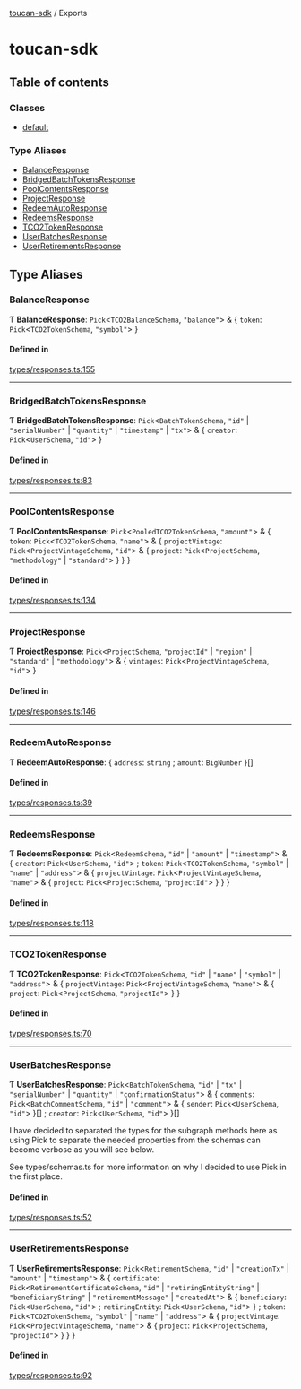 [toucan-sdk](README.md) / Exports

# toucan-sdk

## Table of contents

### Classes

- [default](classes/default.md)

### Type Aliases

- [BalanceResponse](modules.md#balanceresponse)
- [BridgedBatchTokensResponse](modules.md#bridgedbatchtokensresponse)
- [PoolContentsResponse](modules.md#poolcontentsresponse)
- [ProjectResponse](modules.md#projectresponse)
- [RedeemAutoResponse](modules.md#redeemautoresponse)
- [RedeemsResponse](modules.md#redeemsresponse)
- [TCO2TokenResponse](modules.md#tco2tokenresponse)
- [UserBatchesResponse](modules.md#userbatchesresponse)
- [UserRetirementsResponse](modules.md#userretirementsresponse)

## Type Aliases

### BalanceResponse

Ƭ **BalanceResponse**: `Pick`<`TCO2BalanceSchema`, ``"balance"``\> & { `token`: `Pick`<`TCO2TokenSchema`, ``"symbol"``\>  }

#### Defined in

[types/responses.ts:155](https://github.com/0xmichalis/toucan-sdk/blob/1488e66/src/types/responses.ts#L155)

___

### BridgedBatchTokensResponse

Ƭ **BridgedBatchTokensResponse**: `Pick`<`BatchTokenSchema`, ``"id"`` \| ``"serialNumber"`` \| ``"quantity"`` \| ``"timestamp"`` \| ``"tx"``\> & { `creator`: `Pick`<`UserSchema`, ``"id"``\>  }

#### Defined in

[types/responses.ts:83](https://github.com/0xmichalis/toucan-sdk/blob/1488e66/src/types/responses.ts#L83)

___

### PoolContentsResponse

Ƭ **PoolContentsResponse**: `Pick`<`PooledTCO2TokenSchema`, ``"amount"``\> & { `token`: `Pick`<`TCO2TokenSchema`, ``"name"``\> & { `projectVintage`: `Pick`<`ProjectVintageSchema`, ``"id"``\> & { `project`: `Pick`<`ProjectSchema`, ``"methodology"`` \| ``"standard"``\>  }  }  }

#### Defined in

[types/responses.ts:134](https://github.com/0xmichalis/toucan-sdk/blob/1488e66/src/types/responses.ts#L134)

___

### ProjectResponse

Ƭ **ProjectResponse**: `Pick`<`ProjectSchema`, ``"projectId"`` \| ``"region"`` \| ``"standard"`` \| ``"methodology"``\> & { `vintages`: `Pick`<`ProjectVintageSchema`, ``"id"``\>  }

#### Defined in

[types/responses.ts:146](https://github.com/0xmichalis/toucan-sdk/blob/1488e66/src/types/responses.ts#L146)

___

### RedeemAutoResponse

Ƭ **RedeemAutoResponse**: { `address`: `string` ; `amount`: `BigNumber`  }[]

#### Defined in

[types/responses.ts:39](https://github.com/0xmichalis/toucan-sdk/blob/1488e66/src/types/responses.ts#L39)

___

### RedeemsResponse

Ƭ **RedeemsResponse**: `Pick`<`RedeemSchema`, ``"id"`` \| ``"amount"`` \| ``"timestamp"``\> & { `creator`: `Pick`<`UserSchema`, ``"id"``\> ; `token`: `Pick`<`TCO2TokenSchema`, ``"symbol"`` \| ``"name"`` \| ``"address"``\> & { `projectVintage`: `Pick`<`ProjectVintageSchema`, ``"name"``\> & { `project`: `Pick`<`ProjectSchema`, ``"projectId"``\>  }  }  }

#### Defined in

[types/responses.ts:118](https://github.com/0xmichalis/toucan-sdk/blob/1488e66/src/types/responses.ts#L118)

___

### TCO2TokenResponse

Ƭ **TCO2TokenResponse**: `Pick`<`TCO2TokenSchema`, ``"id"`` \| ``"name"`` \| ``"symbol"`` \| ``"address"``\> & { `projectVintage`: `Pick`<`ProjectVintageSchema`, ``"name"``\> & { `project`: `Pick`<`ProjectSchema`, ``"projectId"``\>  }  }

#### Defined in

[types/responses.ts:70](https://github.com/0xmichalis/toucan-sdk/blob/1488e66/src/types/responses.ts#L70)

___

### UserBatchesResponse

Ƭ **UserBatchesResponse**: `Pick`<`BatchTokenSchema`, ``"id"`` \| ``"tx"`` \| ``"serialNumber"`` \| ``"quantity"`` \| ``"confirmationStatus"``\> & { `comments`: `Pick`<`BatchCommentSchema`, ``"id"`` \| ``"comment"``\> & { `sender`: `Pick`<`UserSchema`, ``"id"``\>  }[] ; `creator`: `Pick`<`UserSchema`, ``"id"``\>  }[]

I have decided to separated the types for the subgraph methods here as using Pick to separate
the needed properties from the schemas can become verbose as you will see below.

See types/schemas.ts for more information on why I decided to use Pick in the first place.

#### Defined in

[types/responses.ts:52](https://github.com/0xmichalis/toucan-sdk/blob/1488e66/src/types/responses.ts#L52)

___

### UserRetirementsResponse

Ƭ **UserRetirementsResponse**: `Pick`<`RetirementSchema`, ``"id"`` \| ``"creationTx"`` \| ``"amount"`` \| ``"timestamp"``\> & { `certificate`: `Pick`<`RetirementCertificateSchema`, ``"id"`` \| ``"retiringEntityString"`` \| ``"beneficiaryString"`` \| ``"retirementMessage"`` \| ``"createdAt"``\> & { `beneficiary`: `Pick`<`UserSchema`, ``"id"``\> ; `retiringEntity`: `Pick`<`UserSchema`, ``"id"``\>  } ; `token`: `Pick`<`TCO2TokenSchema`, ``"symbol"`` \| ``"name"`` \| ``"address"``\> & { `projectVintage`: `Pick`<`ProjectVintageSchema`, ``"name"``\> & { `project`: `Pick`<`ProjectSchema`, ``"projectId"``\>  }  }  }

#### Defined in

[types/responses.ts:92](https://github.com/0xmichalis/toucan-sdk/blob/1488e66/src/types/responses.ts#L92)
